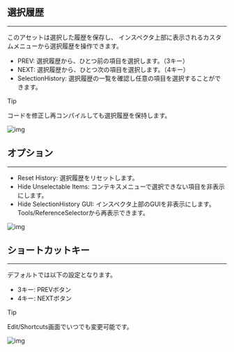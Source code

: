 ## 選択履歴
---
このアセットは選択した履歴を保存し、
インスペクタ上部に表示されるカスタムメニューから選択履歴を操作できます。

- PREV: 選択履歴から、ひとつ前の項目を選択します。（3キー）
- NEXT: 選択履歴から、ひとつ次の項目を選択します。（4キー）
- SelectionHistory: 選択履歴の一覧を確認し任意の項目を選択することができます。

> [!TIP]
> コードを修正し再コンパイルしても選択履歴を保持します。

![img](https://emptybraces.github.io/reference-selector/images/selection_history1.jpg)

## オプション 
---
- Reset History: 選択履歴をリセットします。
- Hide Unselectable Items: コンテキスメニューで選択できない項目を非表示にします。
- Hide SelectionHistory GUI: インスペクタ上部のGUIを非表示にします。Tools/ReferenceSelectorから再表示できます。

![img](https://emptybraces.github.io/reference-selector/images/selection_history2.jpg)

## ショートカットキー
---

デフォルトでは以下の設定となります。

- 3キー: PREVボタン
- 4キー: NEXTボタン

> [!TIP]
> Edit/Shortcuts画面でいつでも変更可能です。

![img](https://emptybraces.github.io/reference-selector/images/selection_history3.jpg)
